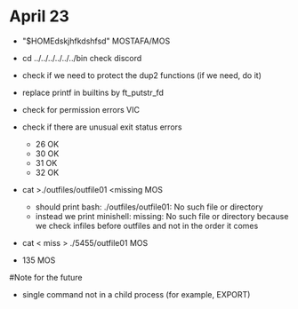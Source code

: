 # April 23
- "$HOMEdskjhfkdshfsd" MOSTAFA/MOS
- cd ../../../../../../bin check discord
- check if we need to protect the dup2 functions (if we need, do it)
- replace printf in builtins by ft_putstr_fd
- check for permission errors VIC
- check if there are unusual exit status errors
	- 26 OK
	- 30 OK
	- 31 OK
	- 32 OK

- cat >./outfiles/outfile01 <missing MOS
	- should print bash: ./outfiles/outfile01: No such file or directory
	- instead we print minishell: missing: No such file or directory because we check infiles before outfiles and not in the order it comes
- cat < miss > ./5455/outfile01 MOS
- 135 MOS

#Note for the future
- single command not in a child process (for example, EXPORT)